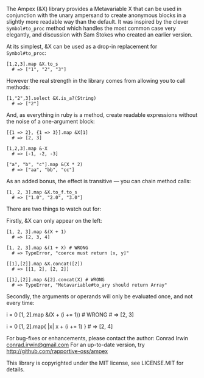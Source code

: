 The Ampex (&X) library provides a Metavariable X that can be used in conjunction with the unary ampersand to create anonymous blocks in a slightly more readable way than the default. It was inspired by the clever `Symbol#to_proc` method which handles the most common case very elegantly, and discussion with Sam Stokes who created an earlier version.

At its simplest, &X can be used as a drop-in replacement for `Symbol#to_proc`:

    [1,2,3].map &X.to_s
      # => ["1", "2", "3"]

However the real strength in the library comes from allowing you to call methods:

    [1,"2",3].select &X.is_a?(String)
      # => ["2"]

And, as everything in ruby is a method, create readable expressions without the noise of a one-argument block:

    [{1 => 2}, {1 => 3}].map &X[1]
      # => [2, 3]

    [1,2,3].map &-X
      # => [-1, -2, -3]

    ["a", "b", "c"].map &(X * 2)
      # => ["aa", "bb", "cc"]

As an added bonus, the effect is transitive — you can chain method calls:

    [1, 2, 3].map &X.to_f.to_s
      # => ["1.0", "2.0", "3.0"]

There are two things to watch out for:

Firstly, &X can only appear on the left:

    [1, 2, 3].map &(X + 1)
      # => [2, 3, 4]

    [1, 2, 3].map &(1 + X) # WRONG
      # => TypeError, "coerce must return [x, y]"

    [[1],[2]].map &X.concat([2])
      # => [[1, 2], [2, 2]]

    [[1],[2]].map &[2].concat(X) # WRONG
      # => TypeError, "Metavariable#to_ary should return Array"

Secondly, the arguments or operands will only be evaluated once, and not every time:

   i = 0
   [1, 2].map &(X + (i += 1)) # WRONG
     # => [2, 3]

   i = 0
   [1, 2].map{ |x| x + (i += 1) }
     # => [2, 4]


For bug-fixes or enhancements, please contact the author: Conrad Irwin <conrad.irwin@gmail.com>
For an up-to-date version, try http://github.com/rapportive-oss/ampex

This library is copyrighted under the MIT license, see LICENSE.MIT for details.
